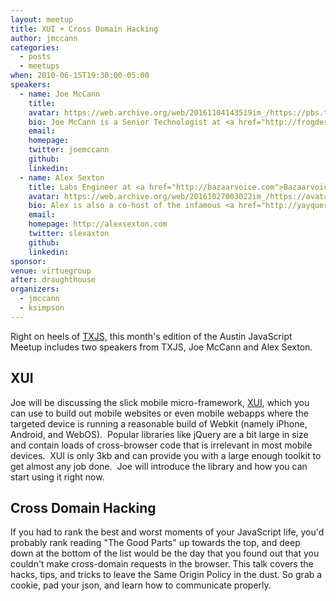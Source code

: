 ```yaml
---
layout: meetup
title: XUI + Cross Domain Hacking
author: jmccann
categories:
  - posts
  - meetups
when: 2010-06-15T19:30:00-05:00
speakers:
  - name: Joe McCann
    title:
    avatar: https://web.archive.org/web/20161104143519im_/https://pbs.twimg.com/profile_images/646310956142751748/QEDs8WtN.jpg
    bio: Joe McCann is a Senior Technologist at <a href="http://frogdesign.com">frog design</a>, Principal at <a href="http://subprint.com">subPrint Interactive</a>, and founder and curator of the Austin JavaScript meetup group. With professional work experience ranging from the music and fashion industries to Wall Street and the web, Joe’s current passion lies in creating decadent user experiences whether the targeted medium is the web, mobile applications, desktop software, or even a new medium altogether and the targeted device ranges a from mobile phone to an iPad or even a new, proprietary device altogether.
    email:
    homepage:
    twitter: joemccann
    github:
    linkedin:
  - name: Alex Sexton
    title: Labs Engineer at <a href="http://bazaarvoice.com">Bazaarvoice</a>
    avatar: https://web.archive.org/web/20161027003022im_/https://avatars1.githubusercontent.com/u/96554?v=3&s=400
    bio: Alex is also a co-host of the infamous <a href="http://yayquery.com">yayQuery podcast</a> and a contributor to a number of open source projects, including XUI.
    email:
    homepage: http://alexsexton.com
    twitter: slexaxton
    github:
    linkedin:
sponsor:
venue: virtuegroup
after: draughthouse
organizers:
  - jmccann
  - ksimpson
---
```

Right on heels of [TXJS,][1] this month's edition of the Austin JavaScript Meetup includes two speakers from TXJS, Joe McCann and Alex Sexton.

## XUI

Joe will be discussing the slick mobile micro-framework, [XUI][5], which you can use to build out mobile websites or even mobile webapps where the targeted device is running a reasonable build of Webkit (namely iPhone, Android, and WebOS).  Popular libraries like jQuery are a bit large in size and contain loads of cross-browser code that is irrelevant in most mobile devices.  XUI is only 3kb and can provide you with a large enough toolkit to get almost any job done.  Joe will introduce the library and how you can start using it right now.

## Cross Domain Hacking

If you had to rank the best and worst moments of your JavaScript life, you'd probably rank reading "The Good Parts" up towards the top, and deep down at the bottom of the list would be the day that you found out that you couldn't make cross-domain requests in the browser. This talk covers the hacks, tips, and tricks to leave the Same Origin Policy in the dust. So grab a cookie, pad your json, and learn how to communicate properly.

[1]: http://texasjavascript.com
[5]: http://xuijs.com
